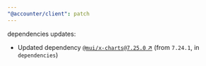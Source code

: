 ```yaml
---
"@accounter/client": patch
---
```

dependencies updates:
  - Updated dependency [`@mui/x-charts@7.25.0` ↗︎](https://www.npmjs.com/package/@mui/x-charts/v/7.25.0) (from `7.24.1`, in `dependencies`)
